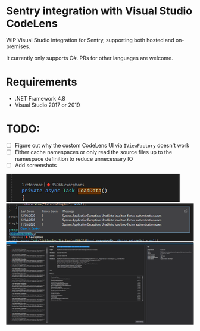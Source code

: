 ﻿# Sentry integration with Visual Studio CodeLens

WIP Visual Studio integration for Sentry, supporting both hosted and on-premises.

It currently only supports C#. PRs for other languages are welcome.

# Requirements
* .NET Framework 4.8
* Visual Studio 2017 or 2019

# TODO:
- [ ] Figure out why the custom CodeLens UI via `IViewFactory` doesn't work
- [ ] Either cache namespaces or only read the source files up to the namespace definition to reduce unnecessary IO
- [ ] Add screenshots

![CodeLens](.github/code-lens-ex-count.png)
![CodeLens exception ount](.github/code-lens.png)
![Window](.github/window.png)